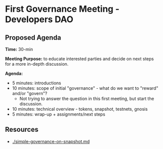 # First Governance Meeting - Developers DAO

## Proposed Agenda
<strong>Time:</strong> 30-min

<strong>Meeting Purpose:</strong> to educate interested parties and decide on next steps for a more in-depth discussion.

<strong>Agenda:</strong>
- 5 minutes: introductions
- 10 minutes: scope of initial "governance" - what do we want to "reward" and/or "govern"?
    - Not trying to answer the question in this first meeting, but start the discussion.
- 10 minutes: technical overview - tokens, snapshot, testnets, gnosis
- 5 minutes: wrap-up + assignments/next steps

## Resources
- [./simple-governance-on-snapshot.md](./simple-governance-on-snapshot.md)
